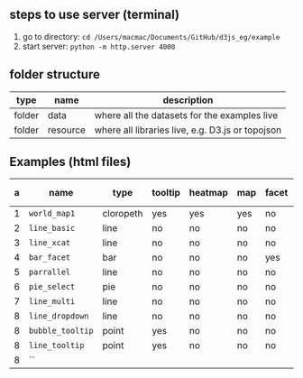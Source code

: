 


## steps to use server (terminal)
1. go to directory: `cd /Users/macmac/Documents/GitHub/d3js_eg/example`
2. start server: `python -m http.server 4000`


## folder structure
| type | name | description |
| --- | --- | --- |
| folder | data | where all the datasets for the examples live |
| folder | resource | where all libraries live, e.g. D3.js or topojson |



## Examples (html files)

| a | name | type | tooltip | heatmap | map | facet | x type | mouseover | select | dropdown |
| --- | --- | --- | --- | --- | --- | --- | --- | --- | --- | --- |
| 1 | `world_map1` | cloropeth | yes | yes | yes | no | null | yes | no | no |
| 2 | `line_basic` | line | no | no | no | no | num | no | no | no |
| 3 | `line_xcat` | line | no | no | no | no | cat| no | no |  no|
| 4 | `bar_facet` | bar | no | no | no | yes | cat | no | no | no |
| 5 | `parrallel` | line | no | no | no | no | cat | yes | no | no |
| 6 | `pie_select` | pie | no | no |  no| no | no | no | yes | no |
| 7 | `line_multi` | line | no | no | no | no | num | no | yes | no |
| 8 | `line_dropdown` | line | no |  no| no | no | num | no | no | yes |
| 8 | `bubble_tooltip` | point | yes | no | no | no | num | yes | no | no |
| 8 | `line_tooltip` | point | yes | no | no | no | date | no | no | no |
| 8 | `` |  |  |  |  |  |  |  |  |  |

